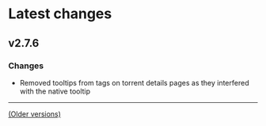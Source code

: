 # Latest changes
## v2.7.6
### Changes
- Removed tooltips from tags on torrent details pages as they interfered with the native tooltip
 
---

[(Older versions)](https://github.com/ceodoe/noshitempornium/blob/master/CHANGELOG_OLD.md#older-versions)
